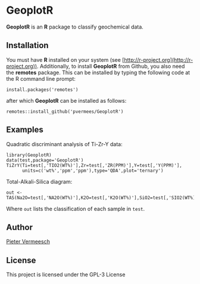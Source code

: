 # GeoplotR

**GeoplotR** is an **R** package to classify geochemical data.

## Installation

You must have **R** installed on your system (see
[http://r-project.org](http://r-project.org)).  Additionally, to
install **GeoplotR** from Github, you also need the **remotes**
package.  This can be installed by typing the following code at the R
command line prompt:

```
install.packages('remotes')
```

after which **GeoplotR** can be installed as follows:

```
remotes::install_github('pvermees/GeoplotR')
```

## Examples

Quadratic discriminant analysis of Ti-Zr-Y data:

```
library(GeoplotR)
data(test,package='GeoplotR')
TiZrY(Ti=test[,'TIO2(WT%)'],Zr=test[,'ZR(PPM)'],Y=test[,'Y(PPM)'],
      units=c('wt%','ppm','ppm'),type='QDA',plot='ternary')
```

Total-Alkali-Silica diagram:

```
out <- TAS(Na2O=test[,'NA2O(WT%)'],K2O=test[,'K2O(WT%)'],SiO2=test[,'SIO2(WT%)'])
```

Where `out` lists the classification of each sample in `test`.

## Author

[Pieter Vermeesch](http://ucl.ac.uk/~ucfbpve/)

## License

This project is licensed under the GPL-3 License
